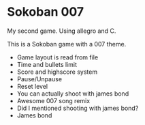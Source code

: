 Sokoban 007
==========

My second game. Using allegro and C.

This is a Sokoban game with a 007 theme.

- Game layout is read from file
- Time and bullets limit
- Score and highscore system
- Pause/Unpause
- Reset level
- You can actually shoot with james bond
- Awesome 007 song remix
- Did I mentioned shooting with james bond?
- James bond
